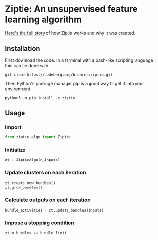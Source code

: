 # Ziptie: An unsupervised feature learning algorithm

[Here's the full story](https://codeberg.org/brohrer/ziptie-paper/raw/branch/main/ziptie.pdf)
of how Ziptie works and why it was created.

## Installation

First download the code.
In a terminal with a bash-like scripting language this can be done with

```
git clone https://codeberg.org/brohrer/ziptie.git
```

Then Python's package manager pip is a good way to get it into your
environment.

```python
python3 -m pip install -e ziptie
```

## Usage

### Import
```python
from ziptie.algo import Ziptie
```

### Initialize
```python
zt = ZiptieAlgo(n_inputs)
```

### Update clusters on each iteration
```python
zt.create_new_bundles()
zt.grow_bundles()
```

### Calculate outputs on each iteration
```python
bundle_activities = zt.update_bundles(inputs)
```

### Impose a stopping condition
```python
zt.n_bundles >= bundle_limit
```

